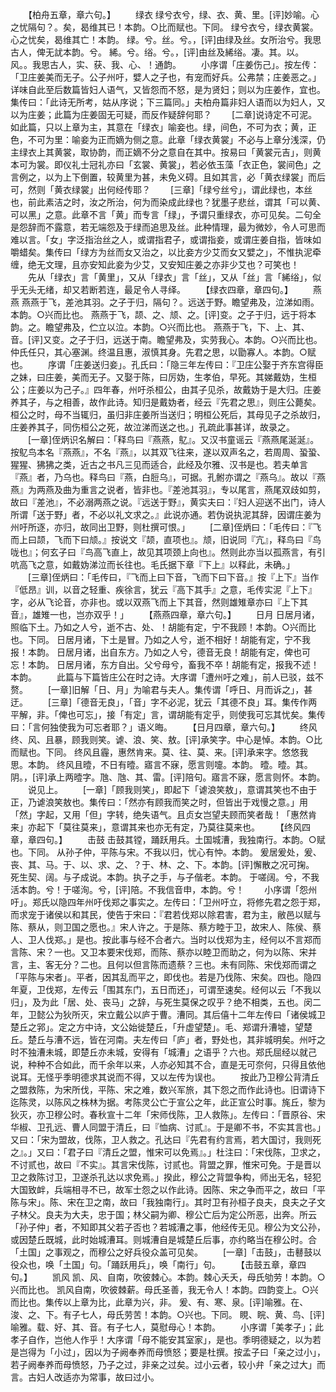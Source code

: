 <!-- { "loadSidebar": true } -->
　　【柏舟五章，章六句。】
　　绿衣
绿兮衣兮，绿、衣、黄、里。[评]妙喻。心之忧隔句？。矣，曷维其已！本韵。○比而赋也。下同。
绿兮衣兮，绿衣黄裳。心之忧矣，曷维其亡！本韵。
绿。兮。丝。兮。，[评]由绿及丝。女所治兮。我思古人，俾无訧本韵。兮。
絺。兮。绤。兮。，[评]由丝及絺绤。凄。其。以。风。。我思古人，实、获、我、心、！通韵。
　　小序谓「庄姜伤己」。按左传：「卫庄姜美而无子。公子州吁，嬖人之子也，有宠而好兵。公弗禁；庄姜恶之。」详味自此至后数篇皆妇人语气，又皆怨而不怒，是为贤妇；则以为庄姜作，宜也。集传曰：「此诗无所考，姑从序说；下三篇同。」夫柏舟篇非妇人语而以为妇人，又以为庄姜；此篇为庄姜固无可疑，而反作疑辞何耶？
　　[二章]说诗定不可泥。如此篇，只以上章为主，其意在「绿衣」喻妾也。绿，间色，不可为衣；黄，正色，不可为里：喻妾为正而嫡为侧之意。此章「绿衣黄裳」不必与上章分浅深，仍主绿衣上其黄裳，取协韵，而正嫡不分之意自在其中。按易曰「黄裳元吉」，则黄本可为裳。即仪礼士冠礼亦曰「玄裳、黄裳」，若必依玉藻「衣正色，裳间色」之言例之，以为上下倒置，较黄里为甚，未免义碍。且如其言，必「黄衣绿裳」而后可，然则「黄衣绿裳」出何经传耶？
　　[三章]「绿兮丝兮」，谓此绿也，本丝也，前此素洁之时，汝之所治，何为而染成此绿也？犹墨子悲丝，谓其「可以黄、可以黑」之意。此章不言「黄」而专言「绿」，予谓只重绿衣，亦可见矣。二句全是怨辞而不露意，若无端怨及于绿而追思及丝。此种情理，最为微妙，令人可思而难以言。「女」字泛指治丝之人，或谓指君子，或谓指妾，或谓庄姜自指，皆味如嚼蜡矣。集传曰「绿方为丝而女又治之，以比妾方少艾而女又嬖之」，不惟执泥牵缠，绝无文理，且亦安知此妾为少艾，又安知庄姜之亦非少艾也？可笑也！
　　先从「绿衣」言「黄里」，又从「绿衣」言「丝」，又从「丝」言「絺绤」，似乎无头无绪，却又若断若连，最足令人寻绎。
　　【绿衣四章，章四句。】
　　燕燕
燕燕于飞，差池其羽。之子于归，隔句？。远送于野。瞻望弗及，泣涕如雨。本韵。○兴而比也。
燕燕于飞，颉、之、颃、之。[评]变。之子于归，远于将本韵。之。瞻望弗及，伫立以泣。本韵。○兴而比也。
燕燕于飞，下、上、其、音。[评]又变。之子于归，远送于南。瞻望弗及，实劳我心。本韵。○兴而比也。
仲氏任只，其心塞渊。终温且惠，淑慎其身。先君之思，以勖寡人。本韵。○赋也。
　　序谓「庄姜送归妾」。孔氏曰：「隐三年左传曰：『卫庄公娶于齐东宫得臣之妹，曰庄姜，美而无子。又娶于陈，曰厉妫，生孝伯，早死。其娣戴妫，生桓公；庄姜以为己子。』四年春，州吁杀桓公，由其子见杀，故戴妫于是大归。庄姜养其子，与之相善，故作此诗。知归是戴妫者，经云『先君之思』，则庄公薨矣。桓公之时，母不当辄归，虽归非庄姜所当送归；明桓公死后，其母见子之杀故归，庄姜养其子，同伤桓公之死，故泣涕而送之也。」孔疏此事甚详，故录之。
　　[一章]侄炳识名解曰：「释鸟曰『燕燕，鳦』。又汉书童谣云『燕燕尾涎涎』。按鳦鸟本名『燕燕』，不名『燕』，以其双飞往来，遂以双声名之，若周周、蛩蛩、猩猩、狒狒之类，近古之书凡三见而适合，此经及尔雅、汉书是也。若夫单言『燕』者，乃乌也。释鸟曰『燕，白脰乌』，可据。孔鲋亦谓之『燕乌』。故以『燕燕』为两燕及曲为重言之说者，皆非也。『差池其羽』，专以尾言，燕尾双歧如剪，故曰『差池』，不必溺两燕之说。『远送于野』，黄实夫曰：『妇人迎送不出门，诗人所谓「送于野」者，不必以礼文求之。』此说亦通。若伪说执泥其辞，因谓庄姜为州吁所逐，亦归，故同出卫野，则杜撰可恨。」
　　[二章]侄炳曰：「毛传曰：『飞而上曰颉，飞而下曰颃。』按说文『颉，直项也』。颃，旧说同『亢』，释鸟曰『鸟咙也』；何玄子曰『鸟高飞直上，故见其项颈上向也』。然则此亦当以孤燕言，有引吭高飞之意，如戴妫涕泣而长往也。毛氏据下章『下上』以释此，未确。」
　　[三章]侄炳曰：「毛传曰，『飞而上曰下音，飞而下曰下音。』按『上下』当作『低昂』训，以音之轻重、疾徐言，犹云『高下其手』之意，毛传实泥『上下』字，必从飞论音，亦非也。或以双燕飞而上下其音，然则雄雉章亦曰『上下其音』，雄雉一也，岂亦双乎！」
　　【燕燕四章，章六句。】
　　日月
日居月诸，照临下土。乃如之人兮，逝不古、处、！胡能有定，宁不我顾！本韵。○兴而比也。下同。
日居月诸，下土是冒。乃如之人兮，逝不相好！胡能有定，宁不我报！本韵。
日居月诸，出自东方。乃如之人兮，德音无良！胡能有定，俾也可忘！本韵。
日居月诸，东方自出。父兮母兮，畜我不卒！胡能有定，报我不述！本韵。
　　此篇与下篇皆庄公在时之诗。大序谓「遭州吁之难」，前人已驳，兹不赘。
　　[一章]旧解「日、月」为喻君与夫人。集传谓「呼日、月而诉之」，甚迂。
　　[三章]「德音无良」，「音」字不必泥，犹云「其德不良」耳。集传作两平解，非。「俾也可忘」，接「有定」言，谓胡能有定乎，则使我可忘其忧矣。集传曰：「言何独使我为可忘者耶？」语义晦。
　　【日月四章，章六句。】
　　终风
终、风、且暴，顾我则笑。谑、浪、笑、敖。[评]承笑字。中心是悼。本韵。○比而赋也。下同。
终风且霾，惠然肯来。莫、往、莫、来。[评]承来字。悠悠我思。本韵。
终风且曀，不日有曀。寤言不寐，愿言则嚏。本韵。
曀。曀。其。阴。，[评]承上两曀字。虺、虺、其、雷。[评]陪句。寤言不寐，愿言则怀。本韵。
　　说见上。
　　[一章]「顾我则笑」，即起下「谑浪笑敖」，意谓其笑也不由于正，乃谑浪笑敖也。集传曰：「然亦有顾我而笑之时，但皆出于戏慢之意。」用「然」字起，又用「但」字转，绝失语气。且贞女岂望夫顾而笑者哉！「惠然肯来」亦起下「莫往莫来」，意谓其来也亦无有定，乃莫往莫来也。
　　【终风四章，章四句。】
　　击鼓
击鼓其镗，踊跃用兵。土国城漕，我独南行。本韵。○赋也。下同。
从孙子仲，平陈与宋。不我以归，忧心有忡。本韵。
爰居爰处，爰、丧、其、马。于、以、求、之、？于、林、之、下。本韵。[评]懈散之况可掬。
死生契、阔。与子成说。本韵。执子之手，与子偕老。本韵。
于嗟阔。兮，不我活本韵。兮！于嗟洵。兮，[评]陪。不我信音申，本韵。兮！
　　小序谓「怨州吁」。郑氏以隐四年州吁伐郑之事实之。左传曰：「卫州吁立，将修先君之怨于郑，而求宠于诸侯以和其民，使告于宋曰：『君若伐郑以除君害，君为主，敝邑以赋与陈、蔡从，则卫国之愿也。』宋人许之。于是陈、蔡方睦于卫，故宋人、陈侯、蔡人、卫人伐郑。」是也。按此事与经不合者六。当时以伐郑为主，经何以不言郑而言陈、宋？一也。又卫本要宋伐郑，而陈、蔡亦以睦卫而助之，何为以陈、宋并言，主、客无分？二也。且何以但言陈而遗蔡？三也。未有同陈、宋伐郑而谓之「平陈与宋者」。平者，因其乱而平之，即伐也。若是乃伐陈、宋矣。四也。隐四年夏，卫伐郑，左传云「围其东门，五日而还」，可谓至速矣。经何以云「不我以归」，及为此「居、处、丧马」之辞，与死生莫保之叹乎？绝不相类，五也。闵二年，卫懿公为狄所灭，宋立戴公以庐于曹。漕同。其后僖十二年左传曰「诸侯城卫楚丘之郛」。定之方中诗，文公始徙楚丘，「升虚望楚」。毛、郑谓升漕墟，望楚丘。楚丘与漕不远，皆在河南。夫左传曰「庐」者，野处也，其非城明矣。州吁之时不独漕未城，即楚丘亦未城，安得有「城漕」之语乎？六也。郑氏屈经以就己说，种种不合如此，而千余年以来，人亦必知其不合，直是无可奈何，只得且依他说耳。无怪乎季明德求其说而不得，又以左传为误也。
　　按此乃卫穆公背清丘之盟救陈，为宋所伐，平陈、宋之难，数兴军旅，其下怨之而作此诗也。旧谓诗下迄陈灵，以陈风之株林为据。考陈灵公亡于宣公之年，此正宣公时事。旄丘，黎为狄灭，亦卫穆公时。春秋宣十二年「宋师伐陈，卫人救陈」。左传曰：「晋原谷、宋华椒、卫孔远、曹人同盟于清丘，曰『恤病、讨贰』。于是卿不书，不实其言也。」又曰：「宋为盟故，伐陈，卫人救之。孔达曰『先君有约言焉，若大国讨，我则死之』。」又曰：「君子曰『清丘之盟，惟宋可以免焉』。」杜注曰：「宋伐陈，卫求之，不讨贰也，故曰『不实』。其言宋伐陈，讨贰也。背盟之罪，惟宋可免。于是晋以卫之救陈讨卫，卫遂杀孔达以求免焉。」揆此，穆公之背盟争构，师出无名，轻犯大国致衅，兵端相寻不已，故军士怨之以作此诗。因陈、宋之争而平之，故曰「平陈与宋」。陈、宋在卫之南，故曰「我独南行」。其时卫有孙桓子良夫，良夫之子文子林父。良夫为大夫，忠于国；林父嗣为卿、穆公亡后为定公所恶，出奔。所云「孙子仲」者，不知即其父若子否也？若城漕之事，他经传无见。穆公为文公孙，或因楚丘既城，此时始城漕耳。则城漕自是城楚丘后事，亦约略当在穆公时。合「土国」之事观之，而穆公之好兵役众盖可见矣。
　　[一章]「击鼓」，击鼛鼓以役众也，唤「土国」句。「踊跃用兵」，唤「南行」句。
　　【击鼓五章，章四句。】
　　凯风
凯、风、自南，吹彼棘心。本韵。棘心夭夭，母氏劬劳！本韵。○兴而比也。
凯风自南，吹彼棘薪。母氏圣善，我无令人！本韵。四韵变上。○兴而比也。集传以上章为比，此章为兴，非。
爰、有、寒、泉。[评]喻雅。在、浚、之、下。有子七人，母氏劳苦！本韵。○兴也。下同。
睍、睆、黄、鸟、[评]喻雅。载、好、其、音。有子七人，莫慰母心！本韵。
　　小序谓「美孝子」；此孝子自作，岂他人作乎！大序谓「母不能安其室家」，是也。季明德疑之，以为若是岂得为「小过」，因以为子阙奉养而母愤怒；要是杜撰。按孟子曰「亲之过小」，若子阙奉养而母愤怒，乃子之过，非亲之过矣。过小云者，较小弁「亲之过大」而言。古妇人改适亦为常事，故曰过小。

